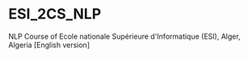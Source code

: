 # ESI_2CS_NLP
NLP Course of Ecole nationale Supérieure d'Informatique (ESI), Alger, Algeria [English version]
